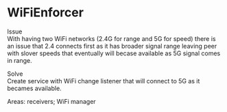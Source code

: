 # WiFiEnforcer

Issue<br>
With having two WiFi networks (2.4G for range and 5G for speed) there is an issue that 2.4 connects first 
as it has broader signal range leaving peer with slover speeds that eventually will becase available as 5G signal comes in range.

Solve<br>
Create service with WiFi change listener that will connect to 5G as it becames available.<br>


Areas: receivers; WiFi manager
